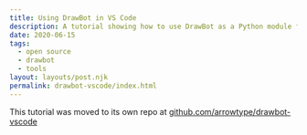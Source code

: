 ```yaml
---
title: Using DrawBot in VS Code
description: A tutorial showing how to use DrawBot as a Python module for coding in an external text editor
date: 2020-06-15
tags:
  - open source
  - drawbot
  - tools
layout: layouts/post.njk
permalink: drawbot-vscode/index.html
---
```


This tutorial was moved to its own repo at [github.com/arrowtype/drawbot-vscode](https://github.com/arrowtype/drawbot-vscode)
